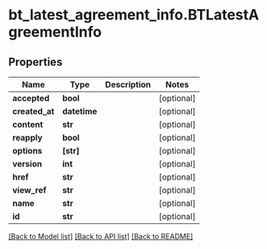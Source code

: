 # bt_latest_agreement_info.BTLatestAgreementInfo

## Properties
Name | Type | Description | Notes
------------ | ------------- | ------------- | -------------
**accepted** | **bool** |  | [optional] 
**created_at** | **datetime** |  | [optional] 
**content** | **str** |  | [optional] 
**reapply** | **bool** |  | [optional] 
**options** | **[str]** |  | [optional] 
**version** | **int** |  | [optional] 
**href** | **str** |  | [optional] 
**view_ref** | **str** |  | [optional] 
**name** | **str** |  | [optional] 
**id** | **str** |  | [optional] 

[[Back to Model list]](../README.md#documentation-for-models) [[Back to API list]](../README.md#documentation-for-api-endpoints) [[Back to README]](../README.md)


